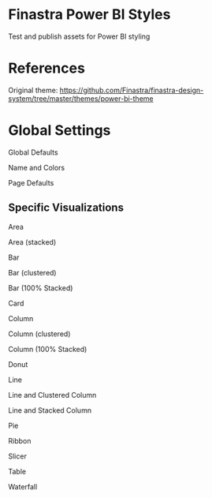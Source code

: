# Finastra Power BI Styles
Test and publish assets for Power BI styling

# References
Original theme: https://github.com/Finastra/finastra-design-system/tree/master/themes/power-bi-theme

# Global Settings
Global Defaults

Name and Colors

Page Defaults

## Specific Visualizations
Area

Area (stacked)

Bar

Bar (clustered)

Bar (100% Stacked)

Card

Column

Column (clustered)

Column (100% Stacked)

Donut

Line

Line and Clustered Column

Line and Stacked Column

Pie

Ribbon

Slicer

Table

Waterfall
